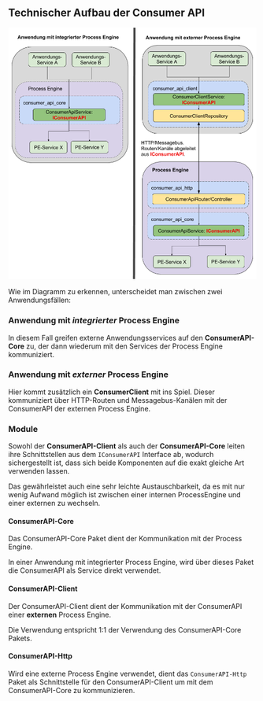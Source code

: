 ## Technischer Aufbau der Consumer API

![Aufbau](images/consumer_api_architecture_full.png)

Wie im Diagramm zu erkennen, unterscheidet man zwischen zwei Anwendungsfällen:

### Anwendung mit _integrierter_ Process Engine

In diesem Fall greifen externe Anwendungsservices auf den **ConsumerAPI-Core**
zu, der dann wiederum mit den Services der Process Engine kommuniziert.

### Anwendung mit _externer_ Process Engine

Hier kommt zusätzlich ein **ConsumerClient** mit ins Spiel.
Dieser kommuniziert über HTTP-Routen und Messagebus-Kanälen mit der ConsumerAPI
der externen Process Engine.

### Module

Sowohl der **ConsumerAPI-Client** als auch der **ConsumerAPI-Core** leiten
ihre Schnittstellen aus dem `IConsumerAPI` Interface ab, wodurch sichergestellt
ist, dass sich beide Komponenten auf die exakt gleiche Art verwenden lassen.

Das gewährleistet auch eine sehr leichte Austauschbarkeit, da es mit nur wenig
Aufwand möglich ist zwischen einer internen ProcessEngine und einer externen
zu wechseln.

#### ConsumerAPI-Core

Das ConsumerAPI-Core Paket dient der Kommunikation mit der Process Engine.

In einer Anwendung mit integrierter Process Engine, wird über dieses Paket
die ConsumerAPI als Service direkt verwendet.

#### ConsumerAPI-Client

Der ConsumerAPI-Client dient der Kommunikation mit der ConsumerAPI
einer **externen** Process Engine.

Die Verwendung entspricht 1:1 der Verwendung des ConsumerAPI-Core Pakets.

#### ConsumerAPI-Http

Wird eine externe Process Engine verwendet, dient das `ConsumerAPI-Http` Paket
als Schnittstelle für den ConsumerAPI-Client um mit dem ConsumerAPI-Core zu
kommunizieren.
